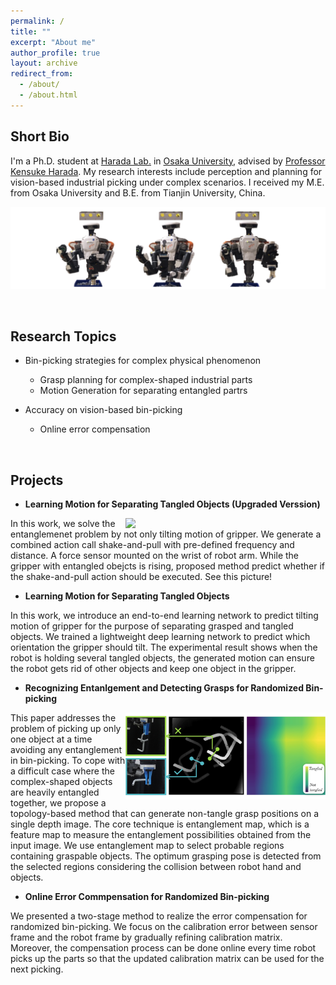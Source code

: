 ```yaml
---
permalink: /
title: ""
excerpt: "About me"
author_profile: true
layout: archive
redirect_from: 
  - /about/
  - /about.html
---    
```

## Short Bio

I'm a Ph.D. student at [Harada Lab.](https://www.roboticmanipulation.org/) in [Osaka University](https://www.osaka-u.ac.jp/en), advised by [Professor Kensuke Harada](http://www.hlab.sys.es.osaka-u.ac.jp/people/harada/). My research interests include perception and planning for vision-based industrial picking under complex scenarios. I received my M.E. from Osaka University and B.E. from Tianjin University, China. 


![avatar-w70](/images/frontpage.png)

<br>

## Research Topics

- Bin-picking strategies for complex physical phenomenon
  - Grasp planning for complex-shaped industrial parts
  - Motion Generation for separating entangled partrs

- Accuracy on vision-based bin-picking
  - Online error compensation

<br>

## Projects


- **Learning Motion for Separating Tangled Objects (Upgraded Verssion)**

<img style="float: right;" width="320" src="/images/shaking.gif">
In this work, we solve the entanglemenet problem by not only tilting motion of gripper. We generate a combined action call shake-and-pull with pre-defined frequency and distance. A force sensor mounted on the wrist of robot arm. While the gripper with entangled obejcts is rising, proposed method predict whether if the shake-and-pull action should be executed. See this picture! 


- **Learning Motion for Separating Tangled Objects**

In this work, we introduce an end-to-end learning network to predict tilting motion of gripper for the purpose of separating grasped and tangled objects. We trained a lightweight deep learning network to predict which orientation the gripper should tilt. The experimental result shows when the robot is holding several tangled objects, the generated motion can ensure the robot gets rid of other objects and keep one object in the gripper. 


- **Recognizing Entanlgement and Detecting Grasps for Randomized Bin-picking**

<img style="float: right;" width="320" src="/images/emap.jpg">
This paper addresses the problem of picking up only one object at a time avoiding any entanglement in bin-picking. To cope with a difficult case where the complex-shaped objects are heavily entangled together, we propose a topology-based method that can generate non-tangle grasp positions on a single depth image. The core technique is entanglement map, which is a feature map to measure the entanglement possibilities obtained from the input image. We use entanglement map to select probable regions containing graspable objects. The optimum grasping pose is detected from the selected regions considering the collision between robot hand and objects. 


- **Online Error Commpensation for Randomized Bin-picking**

We presented a two-stage method to realize the error compensation for randomized bin-picking. We focus on the calibration error between sensor frame and the robot frame by gradually refining calibration matrix. Moreover, the compensation process can be done online every time robot picks up the parts so that the updated calibration matrix can be used for the next picking.

</font>
